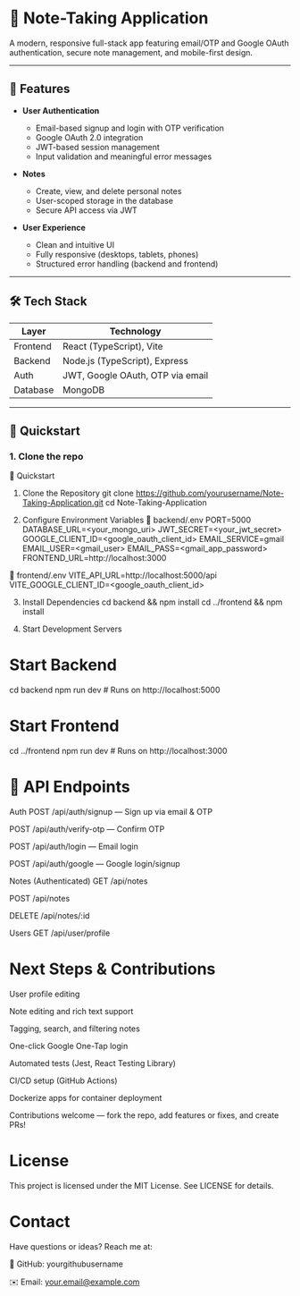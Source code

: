 # 📝 Note-Taking Application

A modern, responsive full-stack app featuring email/OTP and Google OAuth authentication, secure note management, and mobile-first design.

---

## 📌 Features

- **User Authentication**
  - Email-based signup and login with OTP verification
  - Google OAuth 2.0 integration
  - JWT-based session management
  - Input validation and meaningful error messages

- **Notes**
  - Create, view, and delete personal notes
  - User-scoped storage in the database
  - Secure API access via JWT

- **User Experience**
  - Clean and intuitive UI
  - Fully responsive (desktops, tablets, phones)
  - Structured error handling (backend and frontend)

---

## 🛠️ Tech Stack

| Layer       | Technology              |
|-------------|--------------------------|
| Frontend    | React (TypeScript), Vite|
| Backend     | Node.js (TypeScript), Express |
| Auth        | JWT, Google OAuth, OTP via email |
| Database    | MongoDB                  |

---

## 🚀 Quickstart

### 1. Clone the repo
🚀 Quickstart
1. Clone the Repository
git clone https://github.com/yourusername/Note-Taking-Application.git
cd Note-Taking-Application

2. Configure Environment Variables
📂 backend/.env
PORT=5000
DATABASE_URL=<your_mongo_uri>
JWT_SECRET=<your_jwt_secret>
GOOGLE_CLIENT_ID=<google_oauth_client_id>
EMAIL_SERVICE=gmail
EMAIL_USER=<gmail_user>
EMAIL_PASS=<gmail_app_password>
FRONTEND_URL=http://localhost:3000

📂 frontend/.env
VITE_API_URL=http://localhost:5000/api
VITE_GOOGLE_CLIENT_ID=<google_oauth_client_id>

3. Install Dependencies
cd backend && npm install
cd ../frontend && npm install

4. Start Development Servers
# Start Backend
cd backend
npm run dev   # Runs on http://localhost:5000

# Start Frontend
cd ../frontend
npm run dev   # Runs on http://localhost:3000



# 🧩 API Endpoints
Auth
POST /api/auth/signup — Sign up via email & OTP

POST /api/auth/verify-otp — Confirm OTP

POST /api/auth/login — Email login

POST /api/auth/google — Google login/signup

Notes (Authenticated)
GET /api/notes

POST /api/notes

DELETE /api/notes/:id

Users
GET /api/user/profile


# Next Steps & Contributions
User profile editing

Note editing and rich text support

Tagging, search, and filtering notes

One-click Google One-Tap login

Automated tests (Jest, React Testing Library)

CI/CD setup (GitHub Actions)

Dockerize apps for container deployment

Contributions welcome — fork the repo, add features or fixes, and create PRs!

# License
This project is licensed under the MIT License. See LICENSE for details.

# Contact
Have questions or ideas? Reach me at:

🚀 GitHub: yourgithubusername

✉️ Email: your.email@example.com
